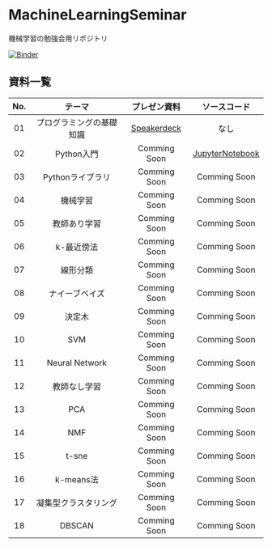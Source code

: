 # MachineLearningSeminar
機械学習の勉強会用リポジトリ

[![Binder](https://mybinder.org/badge_logo.svg)](https://mybinder.org/v2/gh/Utree/MachineLearningSeminar/blob/master/README.md/master)

## 資料一覧
| No. | テーマ | プレゼン資料 | ソースコード |
|:---:|:-------:|:----------:|:----------:|
| 01  | プログラミングの基礎知識 | [Speakerdeck](https://speakerdeck.com/utree/ml-1) | なし |
| 02  | Python入門 | Comming Soon | [JupyterNotebook](https://github.com/Utree/MachineLearningSeminar/blob/master/02_Python%E5%85%A5%E9%96%80.ipynb) |
| 03  | Pythonライブラリ | Comming Soon | Comming Soon |
| 04  | 機械学習　　     | Comming Soon | Comming Soon |
| 05  | 教師あり学習　　  | Comming Soon | Comming Soon |
| 06  | k-最近傍法  　   | Comming Soon | Comming Soon |
| 07  | 線形分類　　     | Comming Soon | Comming Soon |
| 08  | ナイーブベイズ    | Comming Soon | Comming Soon |
| 09  | 決定木　　　     | Comming Soon | Comming Soon |
| 10  | SVM            | Comming Soon | Comming Soon |
| 11  | Neural Network | Comming Soon | Comming Soon |
| 12  | 教師なし学習     | Comming Soon | Comming Soon |
| 13  | PCA            | Comming Soon | Comming Soon |
| 14  | NMF            | Comming Soon | Comming Soon |
| 15  | t-sne          | Comming Soon | Comming Soon |
| 16  | k-means法　     | Comming Soon | Comming Soon |
| 17  | 凝集型クラスタリング| Comming Soon | Comming Soon |
| 18  | DBSCAN         | Comming Soon | Comming Soon |
